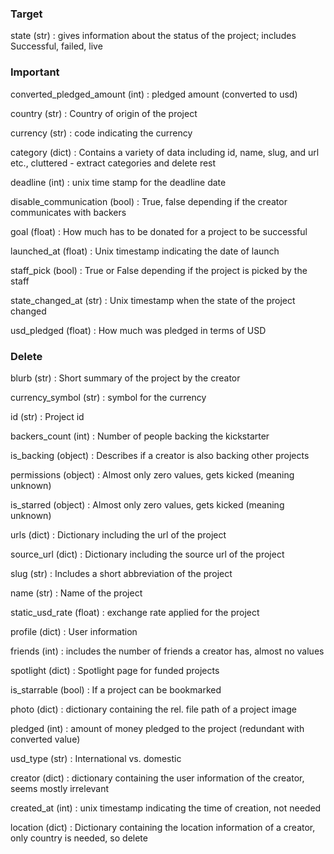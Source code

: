 ### Target

state (str) : gives information about the status of the project; includes Successful, failed, live



### Important

converted_pledged_amount (int) : pledged amount (converted to usd)


country (str) : Country of origin of the project



currency (str) : code indicating the currency


category (dict) : Contains a variety of data including id, name, slug, and url etc., cluttered - extract categories and delete rest



deadline (int) : unix time stamp for the deadline date


disable_communication (bool) : True, false depending if the creator communicates with backers


goal (float) : How much has to be donated for a project to be successful


launched_at (float) : Unix timestamp indicating the date of launch



staff_pick (bool) : True or False depending if the project is picked by the staff


state_changed_at (str) : Unix timestamp when the state of the project changed


usd_pledged (float) : How much was pledged in terms of USD



### Delete 

blurb (str) : Short summary of the project by the creator


currency_symbol (str) : symbol for the currency


id (str) : Project id


backers_count (int) : Number of people backing the kickstarter


is_backing (object) : Describes if a creator is also backing other projects 


permissions (object) : Almost only zero values, gets kicked (meaning unknown)


is_starred (object) : Almost only zero values, gets kicked (meaning unknown)


urls (dict) : Dictionary including the url of the project 


source_url (dict) : Dictionary including the source url of the project


slug (str) : Includes a short abbreviation of the project


name (str) : Name of the project 


static_usd_rate (float) : exchange rate applied for the project


profile (dict) : User information


friends (int) : includes the number of friends a creator has, almost no values


spotlight (dict) : Spotlight page for funded projects


is_starrable (bool) : If a project can be bookmarked


photo (dict) : dictionary containing the rel. file path of a project image


pledged (int) : amount of money pledged to the project (redundant with converted value)


usd_type (str) : International vs. domestic


creator (dict) : dictionary containing the user information of the creator, seems mostly irrelevant


created_at (int) : unix timestamp indicating the time of creation, not needed


location (dict) : Dictionary containing the location information of a creator, only country is needed, so delete

